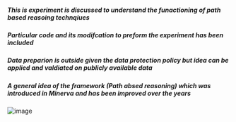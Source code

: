 ##### This is experiment is discussed to understand the funactioning of path based reasoing technqiues
##### Particular code and its modifcation to preform the experiment has been included
##### Data preparion is outside given the data protection policy but idea can be applied and valdiated on publicly available data

##### A general idea of the framework (Path absed reasoning) which was introduced in Minerva and has been improved over the years


![image](https://github.com/SankarshU/Knowledge-Graph-Reasoning/assets/44226862/849297c8-446b-47bd-a45f-712669518f30)
